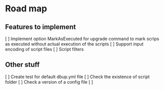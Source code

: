 ﻿# Road map

## Features to implement

[ ] Implement option MarkAsExecuted for upgrade command to mark scrips as executed without actual execution of the scripts
[ ] Support input encoding of script files
[ ] Script filters

## Other stuff

[ ] Create test for default dbup.yml file
[ ] Check the existence of script folder
[ ] Check a version of a config file
[ ] 
